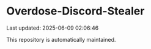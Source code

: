 # Overdose-Discord-Stealer

Last updated: 2025-06-09 02:06:46

This repository is automatically maintained.
